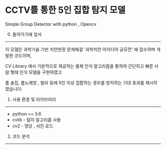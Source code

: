 CCTV를 통한 5인 집합 탐지 모델 
====
Simple Group Detector with python , Opencv


0. 들어가기에 앞서
----
이 모델은 과학기술 기반 치안현장 문제해결 '과학치안 아이디어 공모전' 에 접수하며 개발한 코드이며,

CV Library 에서 기본적으로 제공하는 물체 인식 알고리즘을 통하여 간단하고 빠른 사람 형태 인식 모델을 구현하였고

룸 술집, 룸노래방 , 빌라 등에 5인 이상 집합하는 경우를 방지하는 기대 효과를 제시하였습니다.


1. 사용 환경 및 라이브러리
----

* python == 3.6
* cvlib - 탐지 알고리즘 사용
* cv2 - 영상 , 사진 로드

2. 코드 분석
----


